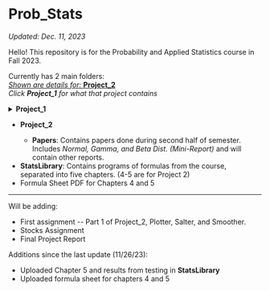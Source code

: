 # Prob_Stats
*Updated: Dec. 11, 2023*

Hello! This repository is for the Probability and Applied Statistics course in Fall 2023.

Currently has 2 main folders: 
<br><ins>*Shown are details for:* **Project_2**</ins>
<br><i>Click <b>Project_1</b> for what that project contains</i>
<details>
  <summary><b>Project_1</b></summary>
  <ul>
    <li><b>Excel_Histograms</b>: Contains <i>Excel files</i> (+ PDFs of the files) of assignments done in class.</li>
    <li><b>Github_Assignment</b>: Contains <i>essay</i> (from DSA I, Fall 2021), a <i>screenshot</i> (of committing code to someone else's repo), and a <i>file for merge conflict</i>.</li>
    <li><b>Programming_Assignments</b>: Contains programming assignments -- <i>MontyHall</i>, <i>Cars_CSV</i> (+ excel with data and graph. <b>Graph is gone from Excel Sheet - Screenshot of graph is provided</b>), <i>Birthday</i>, and <i>Hands</i> (Monte Carlo Simulation of Poker Hands).</li>
    <hr>
  </ul>
</details>

<ul>
  <li><b>Project_2</b></li>
    <ul>
      <li><b>Papers</b>: Contains papers done during second half of semester. Includes <i>Normal, Gamma, and Beta Dist. (Mini-Report)</i> and will contain other reports.</li>
    </ul>
  <li><b>StatsLibrary</b>: Contains programs of formulas from the course, separated into five chapters. (4-5 are for Project 2)</li>
  <li>Formula Sheet PDF for Chapters 4 and 5</li>
</ul>

<hr>
Will be adding:
<ul>
  <li>First assignment -- Part 1 of Project_2, Plotter, Salter, and Smoother.</li>
  <li>Stocks Assignment</li>
  <li>Final Project Report</li>
</ul>

Additions since the last update (11/26/23):
- Uploaded Chapter 5 and results from testing in **StatsLibrary**
- Uploaded formula sheet for chapters 4 and 5
